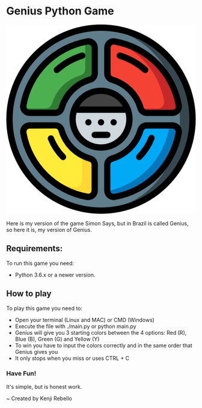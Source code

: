 # Genius Python Game

![genius](genius.png)

Here is my version of the game Simon Says, but in Brazil is called Genius, so here it is, my version of Genius.

## Requirements:
To run this game you need:

- Python 3.6.x or a newer version.

## How to play
To play this game you need to:

- Open your terminal (Linux and MAC) or CMD (Windows)
- Execute the file with ./main.py or python main.py
- Genius will give you 3 starting colors between the 4 options: Red (R), Blue (B), Green (G) and Yellow (Y)
- To win you have to input the colors correctly and in the same order that Genius gives you
- It only stops when you miss or uses CTRL + C

### Have Fun!

It's simple, but is honest work.

~ Created by Kenji Rebello